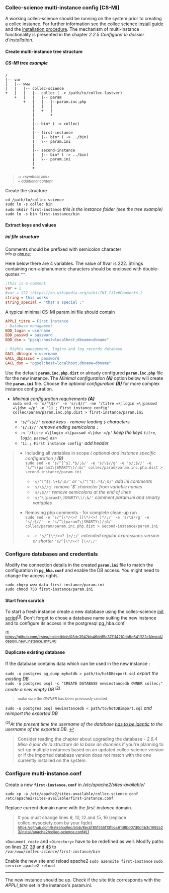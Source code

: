 ### Collec-science multi-instance config [CS-MI]

A working collec-science should be running on the system prior to creating a collec instance. For further information see the collec science [install guide][] and the [installation procedure][]. The mechanism of multi-instance functionality is presented in the chapter _2.2.5 Configurer le dossier d'installation_.

[install guide]: https://github.com/Irstea/collec/blob/hotfix-2.0.2/database/documentation/collec_installation_configuration.pdf
[installation procedure]: https://github.com/Irstea/collec/blob/hotfix-2.0.2/install/deploy_new_instance.sh

#### Create multi-instance tree structure

##### CS-MI tree example

	/
	|-- var
	|   |-- www
	|   |   |-- collec-science
	+   |   |   |-- collec ( -> /path/to/collec-lastver)
	    +   |   |   |-- param
	        +   |   |   |--param.inc.php
	            |   |   |
	            |   +   |
	            |       +
	            |
	            |-- bin* ( -> collec)
	            |
	            |-- first-instance
	            |   |-- bin* ( -> ../bin)
	            |   \-- param.ini
	            |
	            |-- second-instance
	            |   |-- bin* ( -> ../bin)
	            |   \-- param.ini
	            |
	            +

>	<sup>-> _\<symbolic link\>_</sup>  
>	<sup>+ _additional content</sup>_

Create the structure

`cd /path/to/collec-science`  
`sudo ln -s collec bin`  
`sudo mkdir first-instance`  _this is the instance folder (see the tree example)_  
`sudo ln -s bin first-instance/bin` 

#### Extract keys and values

##### ini file structure
Comments should be prefixed with semicolon character  
<sup>info @ [php.net](http://php.net/manual/en/function.parse-ini-file.php#refsect1-function.parse-ini-file-changelog)</sup>

Here below there are 4 variables. The value of #var is 222. Strings containing non-alphanumeric characters should be enclosed with double-quotes _`""`_.
``` ini
;this is a comment
var = 1
#var = 222 ;https://en.wikipedia.org/wiki/INI_file#Comments_2  
string = this works
string_special = "that's special ;"
```

A typical minimal CS-MI param.ini file should contain

``` ini
APPLI_titre = First Instance
; Database management
BDD_login = username
BDD_passwd = password
BDD_dsn = "pgsql:host=localhost;dbname=dbname"

; Rights management, logins and log records database
GACL_dblogin = username
GACL_dbpasswd = password
GACL_dsn = "pgsql:host=localhost;dbname=dbname"
```

Use the default **`param.inc.php.dist`** or already configured **`param.inc.php`** file for the new instance. The _Minimal configuration **(A)**_ option below will create the **`param.ini`** file. Choose the _optional configuration **(B)**_ for more complex instance configuration.

* _Minimal configuration requirements **(A)**_  
`sudo sed -e 's/^\$//' -e 's/;$//' -ne '/titre =\|login =\|passwd =\|dsn =/p' -e '1i ; First instance config' collec/param/param.inc.php.dist > first-instance/param.ini`

  - `'s/^\$//'`					_create keys - remove leading `$` characters_
  - `'s/;$//'`					_remove ending semicolons `;`_
  - `-n '/titre =\|login =\|passwd =\|dsn =/p'`	_keep the keys `titre`, `login`, `passwd`, `dsn`_
  - `'1i ; First instance config'`		_add header_

> * Including all variables in scope _( optional and instance specific configuration ) **(B)**_  
> `sudo sed -e 's/^[^$].*$/;&/' -e 's/\$//g' -e 's/;$//' -e 's/^\(paramI\|SMARTY\)/;&/' collec/param/param.inc.php.dist > second-instance/param.ini`  
>   - `'s/^[^$].\+$/;&/'` _or_ `'s/^[^$].*$/;&/'`	_add ini comments_
>   - `'s/\$//g'`					_remove _'$'_ character from variable names_  
>   - `'s/;$//'`						_remove semicolons at the end of lines_  
>   - `'s/^\(paramI\|SMARTY\)/;&/'`			_comment param.ini and smarty variables_  
>
> * Removing php comments - for complete clean-up run  
>   `sudo sed -e 's/^[\*/<>? ][\*/<>? ]*/;/' -e 's/\$//g' -e 's/;$//' -e 's/^\(paramI\|SMARTY\)/;&/' collec/param/param.inc.php.dist > second-instance/param.ini`  
>   - `-r 's/^[\*/><? ]+/;/'`	_extended regular expressions version_ _or shorter_ `'s/^[\*/><? ]\+/;/'`  

### Configure databases and credentials

Modify the connection details in the created **`param.ini`** file to match the configuration in **`pg_hba.conf`** and enable the DB access. You might need to change the access rights.

`sudo chgrp www-data first-instance/param.ini`  
`sudo chmod 750 first-instance/param.ini`

#### Start from scratch
To start a fresh instance create a new database using the collec-science [init script]<sup id="n1">[(1)](#f1)</sup>. Don't forget to chose a database name suiting the new instance and to configure its access in the postgresql pg_hba.conf

<sup id="f1">(1) https://github.com/Irstea/collec/blob/03dc3942bb46ddf5c37f114210dbffc641ff22e1/install/deploy_new_instance.sh#L40</sup>

[init script]: https://github.com/Irstea/collec/blob/hotfix-2.0.2/install/init_by_psql.sql

#### Duplicate existing database

If the database contains data which can be used in the new instance :

`sudo -u postgres pg_dump myhotdb > path/to/hotDBexport.sql` _export the existing DB_  
`sudo -u postgres psql -c "CREATE DATABASE newinstancedb OWNER collec;"` _create a new empty DB_ <sup id="n1">[(2)](#f2)</sup>
> <sup>make sure the _OWNER_ has been previously created</sup>

`sudo -u postgres psql newinstancedb < path/to/hotDBimport.sql` _and reimport the exported DB_

<sup id="f2">(2)</sup>_At the present time the username of the database [has to be identic](https://github.com/Irstea/collec/issues/194) to the username of the exported DB._ [↩](#n2)

> Consider reading the chapter about upgrading the database - _2.6.4 Mise à jour de la structure de la base de données_ if you're planning to set-up multiple instances based on an updated collec-science version or if the imported database version does not match with the one currently installed on the system.

### Configure multi-instance.conf

Create a new **`first-instance.conf`** in */etc/apache2/sites-available/*

`sudo cp -a /etc/apache2/sites-available/collec-science.conf /etc/apache2/sites-available/first-instance.conf`

Replace current domain name with the _first-instance_ domain.
> \# you must change lines 9, 10, 12 and 15, 16 (replace collec.mysociety.com by your fqdn)  
> <sup>https://github.com/Irstea/collec/blob/8ecbf85f555f13fbcc61d8bd07d0d4b3c1692a23/install/apache2/collec-science.conf#L1</sup>

`<Document root>` and `<Directory>` have to be redefined as well. Modify paths on lines [37][], [39][] and [45][] to  
_`/var/www/collec-science/first-instance/bin`_

[37]: https://github.com/Irstea/collec/blob/8ecbf85f555f13fbcc61d8bd07d0d4b3c1692a23/install/apache2/collec-science.conf#L37
[39]: https://github.com/Irstea/collec/blob/8ecbf85f555f13fbcc61d8bd07d0d4b3c1692a23/install/apache2/collec-science.conf#L39
[45]: https://github.com/Irstea/collec/blob/8ecbf85f555f13fbcc61d8bd07d0d4b3c1692a23/install/apache2/collec-science.conf#L45

Enable the new site and reload apache2
`sudo a2ensite first-instance`
`sudo service apache2 reload`

---
The new instance should be up. Check if the site title corresponds with the _APPLI\_titre_ set in the instance's param.ini.
